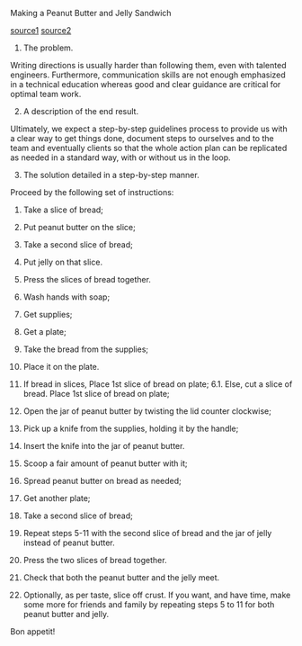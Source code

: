 Making a Peanut Butter and Jelly
Sandwich

[source1](http://static.zerorobotics.mit.edu/docs/team-activities/ProgrammingPeanutButterAndJelly.pdf)
[source2](https://sites.google.com/a/student.roundrockisd.org/austin-truong/gateway/automation-and-robotics?tmpl=%2Fsystem%2Fapp%2Ftemplates%2Fprint%2F&showPrintDialog=1)


1) The problem.

Writing directions is usually harder than following them, even with talented engineers.
Furthermore, communication skills are not enough emphasized in a technical education whereas good and clear guidance are critical for optimal team work.


2) A description of the end result. 

Ultimately, we expect a step-by-step guidelines process to provide us with a clear way to get things done, document steps to ourselves
and to the team and eventually clients so that the whole action plan can be replicated as needed in a standard way, with or without us in the loop.

3) The solution detailed in a step-by-step manner.





Proceed by the following set of instructions:
1. Take a slice of bread;
2. Put peanut butter on the slice;
3. Take a second slice of bread;
4. Put jelly on that slice.
5. Press the slices of bread together.


1. Wash hands with soap;
2. Get supplies;
3. Get a plate;
4. Take the bread from the supplies;
5. Place it on the plate.
6. If bread in slices, Place 1st slice of bread on plate;
6.1. Else, cut a slice of bread. Place 1st slice of bread on plate;
7. Open the jar of peanut butter by twisting the lid counter clockwise;
8. Pick up a knife from the supplies, holding it by the handle;
9. Insert the knife into the jar of peanut butter.
10. Scoop a fair amount of peanut butter with it;
11. Spread peanut butter on bread as needed;
12. Get another plate;
13. Take a second slice of bread;
14. Repeat steps 5-11 with the second slice of bread and the jar of jelly instead of peanut butter.
15. Press the two slices of bread together.
16. Check that both the peanut butter and the jelly meet.
17. Optionally, as per taste, slice off crust.
If you want, and have time, make some more for friends and family by repeating steps 5 to 11 for both peanut butter and jelly. 

Bon appetit!
